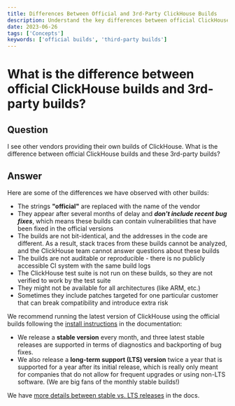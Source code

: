 ```yaml
---
title: Differences Between Official and 3rd-Party ClickHouse Builds
description: Understand the key differences between official ClickHouse builds and 3rd-party builds, including updates, compatibility, and security considerations.
date: 2023-06-26
tags: ['Concepts']
keywords: ['official builds', 'third-party builds']
---
```


# What is the difference between official ClickHouse builds and 3rd-party builds?

## Question

I see other vendors providing their own builds of ClickHouse. What is the difference between official ClickHouse builds and these 3rd-party builds?

<!-- truncate -->

## Answer

Here are some of the differences we have observed with other builds:

- The strings **"official"** are replaced with the name of the vendor
- They appear after several months of delay and ***don't include recent bug fixes***, which means these builds can contain vulnerabilities that have been fixed in the official versions
- The builds are not bit-identical, and the addresses in the code are different. As a result, stack traces from these builds cannot be analyzed, and the ClickHouse team cannot answer questions about these builds
- The builds are not auditable or reproducible - there is no publicly accessible CI system with the same build logs
- The ClickHouse test suite is not run on these builds, so they are not verified to work by the test suite
- They might not be available for all architectures (like ARM, etc.)
- Sometimes they include patches targeted for one particular customer that can break compatibility and introduce extra risk

We recommend running the latest version of ClickHouse using the official builds following the [install instructions](https://clickhouse.com/docs/en/install) in the documentation:

- We release a **stable version** every month, and three latest stable releases are supported in terms of diagnostics and backporting of bug fixes.
- We also release a **long-term support (LTS) version** twice a year that is supported for a year after its initial release, which is really only meant for companies that do not allow for frequent upgrades or using non-LTS software. (We are big fans of the monthly stable builds!)

We have [more details between stable vs. LTS releases](https://clickhouse.com/docs/en/faq/operations/production#how-to-choose-between-clickhouse-releases) in the docs.
